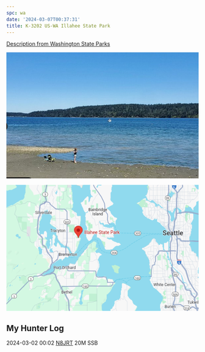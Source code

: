 ```yaml
---
spc: wa
date: '2024-03-07T00:37:31'
title: K-3202 US-WA Illahee State Park
---
```


[Description from Washington State Parks](https://parks.wa.gov/find-parks/state-parks/illahee-state-park)

![pasted_image.png](/static/pasted_image_0168.png)

![pasted_image001.png](/static/pasted_image001_0145.png)


## My Hunter Log
2024-03-02  00:02  [N8JRT](https://www.qrz.com/db/N8JRT)  20M SSB